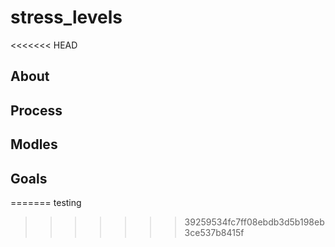 # stress_levels
<<<<<<< HEAD
## About 
## Process
## Modles
## Goals 
=======
testing
>>>>>>> 39259534fc7ff08ebdb3d5b198eb3ce537b8415f
